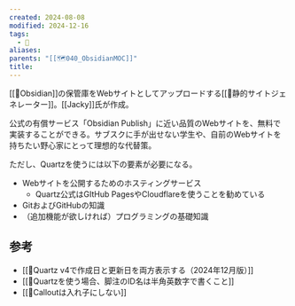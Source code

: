 ```yaml
---
created: 2024-08-08
modified: 2024-12-16
tags:
  - 🧰
aliases: 
parents: "[[🗺️040_ObsidianMOC]]"
title: 
---
```

[[🧰Obsidian]]の保管庫をWebサイトとしてアップロードする[[📝静的サイトジェネレーター]]。[[Jacky]]氏が作成。

公式の有償サービス「Obsidian Publish」に近い品質のWebサイトを、無料で実装することができる。サブスクに手が出せない学生や、自前のWebサイトを持ちたい野心家にとって理想的な代替策。

ただし、Quartzを使うには以下の要素が必要になる。
- Webサイトを公開するためのホスティングサービス
	- Quartz公式はGItHub PagesやCloudflareを使うことを勧めている
- GitおよびGitHubの知識
- （追加機能が欲しければ）プログラミングの基礎知識

## 参考
- [[🦾Quartz v4で作成日と更新日を両方表示する（2024年12月版）]]
- [[💎Quartzを使う場合、脚注のID名は半角英数字で書くこと]]
- [[💎Calloutは入れ子にしない]]